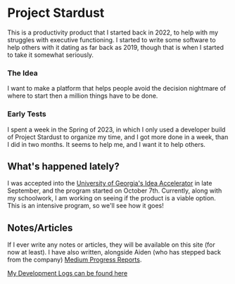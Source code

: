 # Project Stardust
This is a productivity product that I started back in 2022, to help with my struggles with executive functioning. I started to write some software to help others with it dating as far back as 2019, though that is when I started to take it somewhat seriously.

### The Idea
I want to make a platform that helps people avoid the decision nightmare of where to start then a million things have to be done.

### Early Tests
I spent a week in the Spring of 2023, in which I only used a developer build of Project Stardust to organize my time, and I got more done in a week, than I did in two months. It seems to help me, and I want it to help others.

## What's happened lately?
I was accepted into the [University of Georgia's Idea Accelerator](https://www.terry.uga.edu/entrepreneurship/uga-accelerator/) in late September, and the program started on October 7th. Currently, along with my schoolwork, I am working on seeing if the product is a viable option. This is an intensive program, so we'll see how it goes!

## Notes/Articles
If I ever write any notes or articles, they will be available on this site (for now at least). I have also written, alongside Aiden (who has stepped back from the company) [Medium Progress Reports](https://medium.com/@agentdid127/list/alium-progress-reports-be3e66842afd).

[My Development Logs can be found here](https://coryborek.github.io/projects/project-stardust/devlogs/)